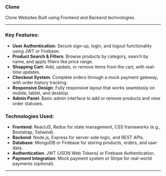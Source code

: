 
### Clone

Clone Websites Built using Frontend and Backend technologies.

---

### Key Features:
- **User Authentication**: Secure sign-up, login, and logout functionality using JWT or Firebase.
- **Product Search & Filters**: Browse products by category, search by name, and apply filters like price range.
- **Shopping Cart**: Add, update, or remove items from the cart, with real-time updates.
- **Checkout System**: Complete orders through a mock payment gateway, with order history tracking.
- **Responsive Design**: Fully responsive layout that works seamlessly on mobile, tablet, and desktop.
- **Admin Panel**: Basic admin interface to add or remove products and view order statuses.

### Technologies Used:
- **Frontend**: ReactJS, Redux for state management, CSS frameworks (e.g., Bootstrap, Tailwind).
- **Backend**: Node.js, Express for server-side logic, and REST APIs.
- **Database**: MongoDB or Firebase for storing products, orders, and user data.
- **Authentication**: JWT (JSON Web Tokens) or Firebase Authentication.
- **Payment Integration**: Mock payment system or Stripe for real-world payments (optional).

---

